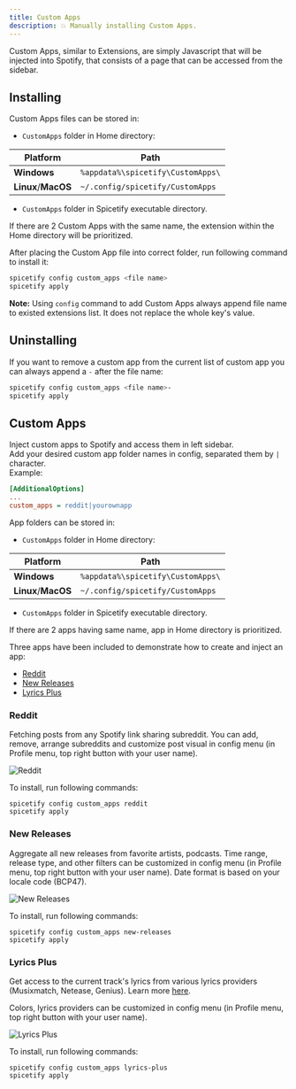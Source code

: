 ```yaml
---
title: Custom Apps
description: 💥 Manually installing Custom Apps.
---
```


Custom Apps, similar to Extensions, are simply Javascript that will be injected into Spotify, that consists of a page that can be accessed from the sidebar.

## Installing

Custom Apps files can be stored in:

- `CustomApps` folder in Home directory:

| Platform            | Path                                   |
| ------------------- | -------------------------------------- |
| **Windows**         | `%appdata%\spicetify\CustomApps\`      |
| **Linux**/**MacOS** | `~/.config/spicetify/CustomApps`       |

- `CustomApps` folder in Spicetify executable directory.

If there are 2 Custom Apps with the same name, the extension within the Home directory will be prioritized.

After placing the Custom App file into correct folder, run following command to install it:

```bash
spicetify config custom_apps <file name>
spicetify apply
```

**Note:** Using `config` command to add Custom Apps always append file name to existed extensions list. It does not replace the whole key's value.

## Uninstalling

If you want to remove a custom app from the current list of custom app you can always append a `-` after the file name:

```bash
spicetify config custom_apps <file name>-
spicetify apply
```

## Custom Apps

Inject custom apps to Spotify and access them in left sidebar.  
Add your desired custom app folder names in config, separated them by `|` character.  
Example:

```ini
[AdditionalOptions]
...
custom_apps = reddit|yourownapp
```

App folders can be stored in:

- `CustomApps` folder in Home directory:

| Platform            | Path                                   |
| ------------------- | -------------------------------------- |
| **Windows**         | `%appdata%\spicetify\CustomApps\`      |
| **Linux**/**MacOS** | `~/.config/spicetify/CustomApps`       |

- `CustomApps` folder in Spicetify executable directory.

If there are 2 apps having same name, app in Home directory is prioritized.

Three apps have been included to demonstrate how to create and inject an app:

- [Reddit](#reddit)
- [New Releases](#new-releases)
- [Lyrics Plus](#lyrics-plus)

### Reddit

Fetching posts from any Spotify link sharing subreddit. You can add, remove, arrange subreddits and customize post visual in config menu (in Profile menu, top right button with your user name).

![Reddit](https://i.imgur.com/MC3tpNZ.png)

To install, run following commands:

```
spicetify config custom_apps reddit
spicetify apply
```

### New Releases

Aggregate all new releases from favorite artists, podcasts. Time range, release type, and other filters can be customized in config menu (in Profile menu, top right button with your user name). Date format is based on your locale code (BCP47).

![New Releases](https://i.imgur.com/MP9dTjt.png)

To install, run following commands:

```
spicetify config custom_apps new-releases
spicetify apply
```

### Lyrics Plus

Get access to the current track's lyrics from various lyrics providers (Musixmatch, Netease, Genius). Learn more [here](https://github.com/spicetify/spicetify-cli/tree/master/CustomApps/lyrics-plus).

Colors, lyrics providers can be customized in config menu (in Profile menu, top right button with your user name).

![Lyrics Plus](https://i.imgur.com/WtD080A.png)

To install, run following commands:

```
spicetify config custom_apps lyrics-plus
spicetify apply
```

